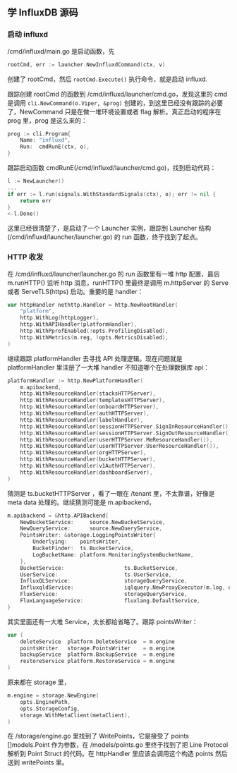 ## 学 InfluxDB 源码

### 启动 influxd

/cmd/influxd/main.go 是启动函数，先

```go
rootCmd, err := launcher.NewInfluxdCommand(ctx, v)
```

创建了 rootCmd，然后 ```rootCmd.Execute()``` 执行命令，就是启动 influxd.

跟踪创建 rootCmd 的函数到 /cmd/influxd/launcher/cmd.go，发现这里的 cmd 是调用 ```cli.NewCommand(o.Viper, &prog)``` 创建的，到这里已经没有跟踪的必要了，NewCommand 只是在做一堆环境设置或者 flag 解析。真正启动的程序在 prog 里，prog 是这么来的：

```go
prog := cli.Program{
    Name: "influxd",
    Run:  cmdRunE(ctx, o),
}
```

跟踪启动函数 cmdRunE(/cmd/influxd/launcher/cmd.go)，找到启动代码：

```go
l := NewLauncher()
...
if err := l.run(signals.WithStandardSignals(ctx), o); err != nil {
    return err
}
<-l.Done()
```

这里已经很清楚了，是启动了一个 Launcher 实例，跟踪到 Launcher 结构(/cmd/influxd/launcher/launcher.go) 的 run 函数，终于找到了起点。

### HTTP 收发

在 /cmd/influxd/launcher/launcher.go 的 run 函数里有一堆 http 配置，最后 m.runHTTP() 监听 http 消息，runHTTP() 里最终是调用 m.httpServer 的 Serve 或者 ServeTLS(https) 启动。重要的是 handler：

```go
var httpHandler nethttp.Handler = http.NewRootHandler(
    "platform",
    http.WithLog(httpLogger),
    http.WithAPIHandler(platformHandler),
    http.WithPprofEnabled(!opts.ProfilingDisabled),
    http.WithMetrics(m.reg, !opts.MetricsDisabled),
)
```

继续跟踪 platformHandler 去寻找 API 处理逻辑。现在问题就是 platformHandler 里注册了一大堆 handler 不知道哪个在处理数据库 api：

```go
platformHandler := http.NewPlatformHandler(
    m.apibackend,
    http.WithResourceHandler(stacksHTTPServer),
    http.WithResourceHandler(templatesHTTPServer),
    http.WithResourceHandler(onboardHTTPServer),
    http.WithResourceHandler(authHTTPServer),
    http.WithResourceHandler(labelHandler),
    http.WithResourceHandler(sessionHTTPServer.SignInResourceHandler()),
    http.WithResourceHandler(sessionHTTPServer.SignOutResourceHandler()),
    http.WithResourceHandler(userHTTPServer.MeResourceHandler()),
    http.WithResourceHandler(userHTTPServer.UserResourceHandler()),
    http.WithResourceHandler(orgHTTPServer),
    http.WithResourceHandler(bucketHTTPServer),
    http.WithResourceHandler(v1AuthHTTPServer),
    http.WithResourceHandler(dashboardServer),
)
```

猜测是 ts.bucketHTTPServer ，看了一眼在 /tenant 里，不太靠谱，好像是 meta data 处理的。继续猜测可能是 m.apibackend，

```go
m.apibackend = &http.APIBackend{
    NewBucketService:     source.NewBucketService,
    NewQueryService:      source.NewQueryService,
    PointsWriter: &storage.LoggingPointsWriter{
        Underlying:    pointsWriter,
        BucketFinder:  ts.BucketService,
        LogBucketName: platform.MonitoringSystemBucketName,
    },
    BucketService:                   ts.BucketService,
    UserService:                     ts.UserService,
    InfluxQLService:                 storageQueryService,
    InfluxqldService:                iqlquery.NewProxyExecutor(m.log, qe),
    FluxService:                     storageQueryService,
    FluxLanguageService:             fluxlang.DefaultService,
}
```

其实里面还有一大堆 Service，太长都给省略了。跟踪 pointsWriter：

```go
var (
    deleteService  platform.DeleteService  = m.engine
    pointsWriter   storage.PointsWriter    = m.engine
    backupService  platform.BackupService  = m.engine
    restoreService platform.RestoreService = m.engine
)
```

原来都在 storage 里，

```go
m.engine = storage.NewEngine(
    opts.EnginePath,
    opts.StorageConfig,
    storage.WithMetaClient(metaClient),
)
```

在 /storage/engine.go 里找到了 WritePoints，它是接受了 points []models.Point 作为参数，在 /models/points.go 里终于找到了把 Line Protocol 解析到 Point Struct 的代码。在 httpHandler 里应该会调用这个构造 points 然后送到 writePoints 里。

